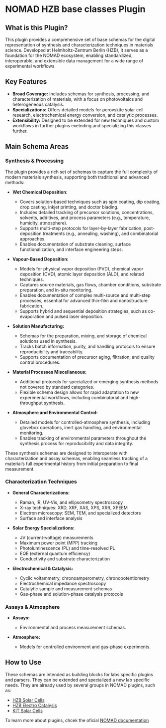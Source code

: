 
# NOMAD HZB base classes Plugin

## What is this Plugin?

This plugin provides a comprehensive set of base schemas for the digital representation of synthesis and characterization techniques in materials science. Developed at Helmholtz-Zentrum Berlin (HZB), it serves as a foundation for the NOMAD ecosystem, enabling standardized, interoperable, and extensible data management for a wide range of experimental workflows.

## Key Features

- **Broad Coverage:** Includes schemas for synthesis, processing, and characterization of materials, with a focus on photovoltaics and heterogeneous catalysis.
- **Specializations:** Offers detailed models for perovskite solar cell research, electrochemical energy conversion, and catalytic processes.
- **Extensibility:** Designed to be extended for new techniques and custom workflows in further plugins exetnding and specializing this classes further.

## Main Schema Areas


### Synthesis & Processing

The plugin provides a rich set of schemas to capture the full complexity of modern materials synthesis, supporting both traditional and advanced methods:

- **Wet Chemical Deposition:**

    - Covers solution-based techniques such as spin coating, dip coating, drop casting, inkjet printing, and doctor blading.
    - Includes detailed tracking of precursor solutions, concentrations, solvents, additives, and process parameters (e.g., temperature, humidity, atmosphere).
    - Supports multi-step protocols for layer-by-layer fabrication, post-deposition treatments (e.g., annealing, washing), and combinatorial approaches.
    - Enables documentation of substrate cleaning, surface functionalization, and interface engineering steps.

- **Vapour-Based Deposition:**

    - Models for physical vapor deposition (PVD), chemical vapor deposition (CVD), atomic layer deposition (ALD), and related techniques.
    - Captures source materials, gas flows, chamber conditions, substrate preparation, and in-situ monitoring.
    - Enables documentation of complex multi-source and multi-step processes, essential for advanced thin-film and nanostructure fabrication.
    - Supports hybrid and sequential deposition strategies, such as co-evaporation and pulsed laser deposition.

- **Solution Manufacturing:**

    - Schemas for the preparation, mixing, and storage of chemical solutions used in synthesis.
    - Tracks batch information, purity, and handling protocols to ensure reproducibility and traceability.
    - Supports documentation of precursor aging, filtration, and quality control procedures.

- **Material Processes Miscellaneous:**

    - Additional protocols for specialized or emerging synthesis methods not covered by standard categories.
    - Flexible schema design allows for rapid adaptation to new experimental workflows, including combinatorial and high-throughput synthesis.

- **Atmosphere and Environmental Control:**

    - Detailed models for controlled-atmosphere synthesis, including glovebox operations, inert gas handling, and environmental monitoring.
    - Enables tracking of environmental parameters throughout the synthesis process for reproducibility and data integrity.

These synthesis schemas are designed to interoperate with characterization and assay schemas, enabling seamless tracking of a material’s full experimental history from initial preparation to final measurement.


### Characterization Techniques

- **General Characterizations:**

    - Raman, IR, UV-Vis, and ellipsometry spectroscopy
    - X-ray techniques: XRD, XRF, XAS, XPS, XRR, XPEEM
    - Electron microscopy: SEM, TEM, and specialized detectors
    - Surface and interface analysis

- **Solar Energy Specializations:**

    - JV (current-voltage) measurements
    - Maximum power point (MPP) tracking
    - Photoluminescence (PL) and time-resolved PL
    - EQE (external quantum efficiency)
    - Conductivity and substrate characterization

- **Electrochemical & Catalysis:**

    - Cyclic voltammetry, chronoamperometry, chronopotentiometry
    - Electrochemical impedance spectroscopy
    - Catalytic sample and measurement schemas
    - Gas-phase and solution-phase catalysis protocols


### Assays & Atmosphere

- **Assays:**

    - Environmental and process measurement schemas.

- **Atmosphere:**

    - Models for controlled environment and gas-phase experiments.

## How to Use

These schemas are intended as building blocks for labs specific plugins and parsers. They can be extended and specialized a new lab specific needs. They are already used by several groups in NOMAD plugins, such as:

- [HZB Solar Cells](https://github.com/nomad-hzb/nomad-hysprint)
- [HZB Electro Catalysis](https://github.com/nomad-hzb/nomad-chemical-energy)
- [KIT Solar Cells](https://github.com/nomad-hzb/nomad-perotf)

To learn more about plugins, chcek the oficial [NOMAD documentation](https://nomad-lab.eu/prod/v1/staging/docs/howto/plugins/plugins.html)
